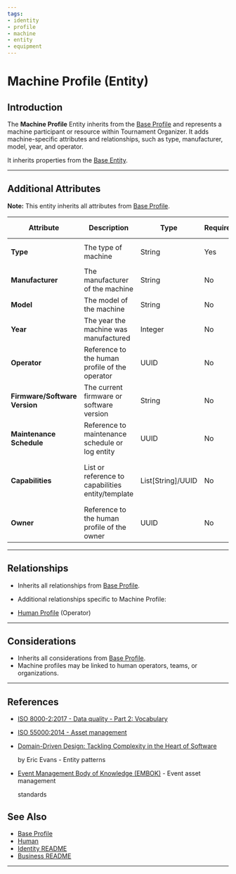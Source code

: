 ```yaml
---
tags:
- identity
- profile
- machine
- entity
- equipment
---
```


# Machine Profile (Entity)

## Introduction

The **Machine Profile** Entity inherits from the [Base Profile](base_profile.md) and
represents a machine participant or resource within Tournament Organizer. It adds machine-specific attributes and
relationships, such as type, manufacturer, model, year, and operator.

It inherits properties from the [Base Entity](../../foundation/base_entity.md).

---

## **Additional Attributes**

**Note:** This entity inherits all attributes from [Base Profile](../../identity/profile/base_profile.md).

| Attribute                     | Description                                       | Type                   | Required | Notes / Example                                                                                                                                                                                              |
| ----------------------------- | ------------------------------------------------- | ---------------------- | -------- | ------------------------------------------------------------------------------------------------------------------------------------------------------------------------------------------------------------ |
| **Type**                      | The type of machine                               | String                 | Yes      | `"Printer"`, `"Scoreboard"`, `"Camera"`                                                                                                                                                                      |
| **Manufacturer**              | The manufacturer of the machine                   | String                 | No       | `"Canon"`, `"Epson"`                                                                                                                                                                                         |
| **Model**                     | The model of the machine                          | String                 | No       | `"X1000"`, `"ProCam"`                                                                                                                                                                                        |
| **Year**                      | The year the machine was manufactured             | Integer                | No       | `2021`                                                                                                                                                                                                       |
| **Operator**                  | Reference to the human profile of the operator    | UUID                   | No       | Links to [Human Profile](../../identity/profile/human.md)                                                                                                                                         |
| **Firmware/Software Version** | The current firmware or software version          | String                 | No       | Example: "v1.0.3"                                                                                                                                                                                            |
| **Maintenance Schedule**      | Reference to maintenance schedule or log entity   | UUID                   | No       | Links to Maintenance Log <!-- TODO: Create maintenance log -->                                    |
| **Capabilities**              | List or reference to capabilities entity/template | List[String]/UUID      | No       | Example: ["Printing", "Scanning"] or link to Capabilities <!-- TODO: Create capabilities model --> |
| **Owner**                     | Reference to the human profile of the owner       | UUID                   | No       | Links to [Human Profile](../../identity/profile/human.md)                                                                                                                                         |

---

## **Relationships**

- Inherits all relationships from [Base Profile](../../identity/profile/base_profile.md).
- Additional relationships specific to Machine Profile:

- [Human Profile](../../identity/profile/human.md) (Operator)

---

## **Considerations**

- Inherits all considerations from [Base Profile](../../identity/profile/base_profile.md).
- Machine profiles may be linked to human operators, teams, or organizations.

---

## References

- [ISO 8000-2:2017 - Data quality - Part 2: Vocabulary](https://www.iso.org/standard/36326.html)
- [ISO 55000:2014 - Asset management](https://www.iso.org/standard/55088.html)
- [Domain-Driven Design: Tackling Complexity in the Heart of Software](https://www.amazon.com/Domain-Driven-Design-Tackling-Complexity-Software/dp/0321125215)

  by Eric Evans - Entity patterns

- [Event Management Body of Knowledge (EMBOK)](https://www.embok.org/index.php/embok-model) - Event asset management

  standards

## See Also

- [Base Profile](../../identity/profile/base_profile.md)
- [Human](../../identity/profile/human.md)
- [Identity README](../../identity/README.md)
- [Business README](../../README.md)

---
